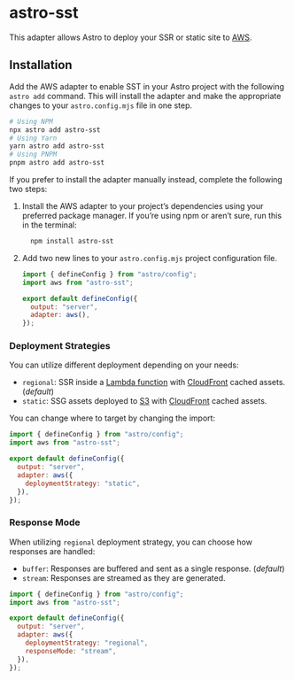 # astro-sst

This adapter allows Astro to deploy your SSR or static site to [AWS](https://aws.amazon.com/).

## Installation

Add the AWS adapter to enable SST in your Astro project with the following `astro add` command. This will install the adapter and make the appropriate changes to your `astro.config.mjs` file in one step.

```sh
# Using NPM
npx astro add astro-sst
# Using Yarn
yarn astro add astro-sst
# Using PNPM
pnpm astro add astro-sst
```

If you prefer to install the adapter manually instead, complete the following two steps:

1. Install the AWS adapter to your project’s dependencies using your preferred package manager. If you’re using npm or aren’t sure, run this in the terminal:

   ```bash
     npm install astro-sst
   ```

1. Add two new lines to your `astro.config.mjs` project configuration file.

   ```js title="astro.config.mjs" ins={2, 5-6}
   import { defineConfig } from "astro/config";
   import aws from "astro-sst";

   export default defineConfig({
     output: "server",
     adapter: aws(),
   });
   ```

### Deployment Strategies

You can utilize different deployment depending on your needs:

- `regional`: SSR inside a [Lambda function](https://aws.amazon.com/lambda/) with [CloudFront](https://aws.amazon.com/cloudfront/) cached assets. (_default_)
- `static`: SSG assets deployed to [S3](https://aws.amazon.com/s3/) with [CloudFront](https://aws.amazon.com/cloudfront/) cached assets.

You can change where to target by changing the import:

```js title="astro.config.mjs" ins={2, 5-6}
import { defineConfig } from "astro/config";
import aws from "astro-sst";

export default defineConfig({
  output: "server",
  adapter: aws({
    deploymentStrategy: "static",
  }),
});
```

### Response Mode

When utilizing `regional` deployment strategy, you can choose how responses are handled:

- `buffer`: Responses are buffered and sent as a single response. (_default_)
- `stream`: Responses are streamed as they are generated.

```js title="astro.config.mjs" ins={2, 5-6}
import { defineConfig } from "astro/config";
import aws from "astro-sst";

export default defineConfig({
  output: "server",
  adapter: aws({
    deploymentStrategy: "regional",
    responseMode: "stream",
  }),
});
```
